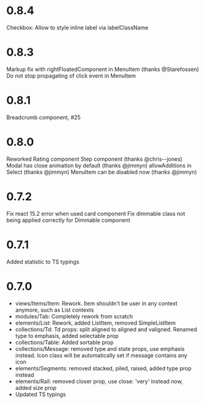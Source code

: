 # 0.8.4
Checkbox: Allow to style inline label via labelClassName

# 0.8.3
Markup fix with rightFloatedComponent in MenuItem (thanks @Starefossen)
Do not stop propagating of click event in MenuItem

# 0.8.1
Breadcrumb component, #25

# 0.8.0
Reworked Rating component
Step component (thanks @chris--jones)
Modal has close animation by default (thanks @jimmyn)
allowAdditions in Select (thanks @jimmyn)
MenuItem can be disabled now (thanks @jimmyn)


# 0.7.2
Fix react 15.2 error when used card component
Fix dimmable class not being applied correctly for Dimmable component

# 0.7.1
Added statistic to TS typings

# 0.7.0
* views/Items/Item: Rework. Item shouldn't be user in any context anymore, such as List contexts
* modules/Tab: Completely rework from scratch
* elements/List: Rework, added ListItem, removed SimpleListItem
* collections/Td: Td props: split aligned to aligned and valigned. Renamed type to emphasis, added selectable prop
* collections/Table: Added sortable prop
* collections/Message: removed type and state props, use emphasis instead. Icon class will be automatically set if message contains any icon
* elements/Segments: removed stacked, piled, raised, added type prop instead
* elements/Rail: removed closer prop, use close: 'very' instead now, added size prop
* Updated TS typings
